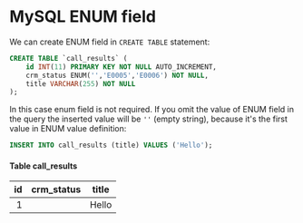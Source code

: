 # MySQL ENUM field

We can create ENUM field in `CREATE TABLE` statement:

```sql
CREATE TABLE `call_results` (
    id INT(11) PRIMARY KEY NOT NULL AUTO_INCREMENT,
    crm_status ENUM('','E0005','E0006') NOT NULL,
    title VARCHAR(255) NOT NULL
);
```

In this case enum field is not required. 
If you omit the value of ENUM field in the query the inserted value will be `''` (empty string), because it's the first value in ENUM value definition:

```sql
INSERT INTO call_results (title) VALUES ('Hello');
```

#### Table call_results

| id | crm_status | title | 
| ---: | --- | --- | 
| 1 |  | Hello | 
